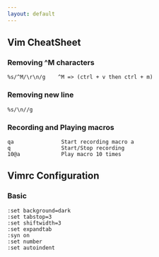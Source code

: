 ```yaml
---
layout: default
---
```

Vim CheatSheet
---

### Removing ^M characters
	%s/^M/\r\n/g	^M => (ctrl + v then ctrl + m)

### Removing new line
	%s/\n//g

### Recording and Playing macros
    qa               Start recording macro a
    q				 Start/Stop recording
    10@a			 Play macro 10 times

Vimrc Configuration
---
### Basic
	:set background=dark
	:set tabstop=3
	:set shiftwidth=3
	:set expandtab
	:syn on
	:set number
	:set autoindent
    
